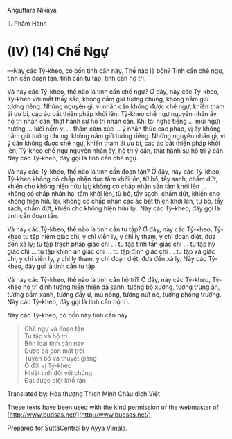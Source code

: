  

Aṅguttara Nikāya

II. Phẩm Hành

# (IV) (14) Chế Ngự

—Này các Tỷ-kheo, có bốn tinh cần này. Thế nào là bốn? Tinh cần chế ngự, tinh cần đoạn tận, tinh cần tu tập, tinh cần hộ trì.

Và này các Tỷ-kheo, thế nào là tinh cần chế ngự? Ở đây, này các Tỷ-kheo, Tỷ-kheo với mắt thấy sắc, không nắm giữ tướng chung, không nắm giữ tướng riêng. Những nguyên gì, vì nhãn căn không được chế ngự, khiến tham ái ưu bi, các ác bất thiện pháp khởi lên, Tỷ-kheo chế ngự nguyên nhân ấy, hộ trì nhãn căn, thật hành sự hộ trì nhãn căn. Khi tai nghe tiếng ... mũi ngửi hương ... lưỡi nếm vị ... thâm cảm xúc ... ý nhận thức các pháp, vị ấy không nắm giữ tướng chung, không nắm giữ tướng riêng. Những nguyên nhân gì, vì ý căn không được chế ngự, khiến tham ái ưu bi, các ác bất thiện pháp khởi lên, Tỷ-kheo chế ngự nguyên nhân ấy, hộ trì ý căn, thật hành sự hộ trì ý căn. Này các Tỷ-kheo, đây gọi là tinh cần chế ngự.

Và này các Tỷ-kheo, thế nào là tinh cần đoạn tận? Ở đây, này các Tỷ-kheo, Tỷ-kheo không có chấp nhận dục tầm khởi lên, từ bỏ, tẩy sạch, chấm dứt, khiến cho không hiện hữu lại; không có chấp nhận sân tầm khởi lên ... không có chấp nhận hại tầm khởi lên, từ bỏ, tẩy sạch, chấm dứt, khiến cho không hiện hữu lại, không có chấp nhận các ác bất thiện khởi lên, từ bỏ, tẩy sạch, chấm dứt, khiến cho không hiện hữu lại. Này các Tỷ-kheo, đây gọi là tinh cần đoạn tận.

Và này các Tỷ-kheo, thế nào là tinh cần tu tập? Ở đây, này các Tỷ-kheo, Tỷ-kheo tu tập niệm giác chi, y chỉ viễn ly, y chỉ ly tham, y chỉ đoạn diệt, đưa đến xả ly; tu tập trạch pháp giác chi ... tu tập tinh tấn giác chi ... tu tập hỷ giác chi ... tu tập khinh an giác chi ... tu tập định giác chi ... tu tập xả giác chi, y chỉ viễn ly, y chỉ ly tham, y chỉ đoạn diệt, đưa đến xả ly. Này các Tỷ-kheo, đây gọi là tinh cần tu tập.

Và này các Tỷ-kheo, thế nào là tinh cần hộ trì? Ở đây, này các Tỷ-kheo, Tỷ-kheo hộ trì định tướng hiền thiện đã sanh, tướng bộ xương, tướng trùng ăn, tướng bầm xanh, tướng đầy ứ, mủ nồng, tướng nứt nẻ, tướng phồng trướng. Này các Tỷ-kheo, đây gọi là tinh cần hộ trì.

Này các Tỷ-kheo, có bốn này tinh cần này.

> Chế ngự và đoạn tận  
> Tu tập và hộ trì  
> Bốn loại tinh cần này  
> Ðược bà con mặt trời  
> Tuyên bố và thuyết giảng  
> Ở đời vị Tỷ-kheo  
> Nhiệt tình đối với chúng  
> Ðạt được diệt khổ tận

Translated by: Hòa thượng Thích Minh Châu dịch Việt

These texts have been used with the kind permission of the webmaster of [http://www.budsas.net/](http://www.budsas.net/)

Prepared for SuttaCentral by Ayya Vimala.